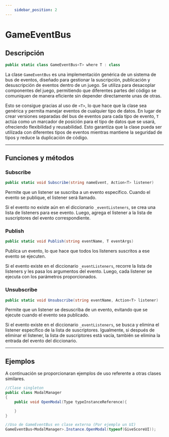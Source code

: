 ```yaml
---
    sidebar_position: 2
---
```


# GameEventBus

## Descripción
```csharp
public static class GameEventBus<T> where T : class
```
La clase `GameEventBus` es una implementación genérica de un sistema de bus de eventos, diseñado para gestionar la suscripción, publicación y desuscripción de eventos dentro de un juego. Se utiliza para desacoplar componentes del juego, permitiendo que diferentes partes del código se comuniquen de manera eficiente sin depender directamente unas de otras.

Esto se consigue gracias al uso de `<T>`, lo que hace que la clase sea genérica y permita manejar eventos de cualquier tipo de datos. En lugar de crear versiones separadas del bus de eventos para cada tipo de evento, `T` actúa como un marcador de posición para el tipo de datos que se usará, ofreciendo flexibilidad y reusabilidad. Esto garantiza que la clase pueda ser utilizada con diferentes tipos de eventos mientras mantiene la seguridad de tipos y reduce la duplicación de código.

---

## Funciones y métodos

### Subscribe
```csharp
public static void Subscribe(string nameEvent, Action<T> listener)
```
Permite que un listener  se suscriba a un evento específico. Cuando el evento se publique, el listener será llamado.

Si el evento no existe aún en el diccionario `_eventListeners`, se crea una lista de listeners para ese evento. Luego, agrega el listener a la lista de suscriptores del evento correspondiente.
### Publish
```csharp
public static void Publish(string eventName, T eventArgs)
```
Publica un evento, lo que hace que todos los listeners suscritos a ese evento se ejecuten.

Si el evento existe en el diccionario `_eventListeners`, recorre la lista de listeners y les pasa los argumentos del evento. Luego, cada listener se ejecuta con los parámetros proporcionados.


### Unsubscribe
```csharp
public static void Unsubscribe(string eventName, Action<T> listener) 
```
Permite que un listener se desuscriba de un evento, evitando que se ejecute cuando el evento sea publicado.

Si el evento existe en el diccionario `_eventListeners`, se busca y elimina el listener específico de la lista de suscriptores. Igualmente, si después de eliminar el listener, la lista de suscriptores está vacía, también se elimina la entrada del evento del diccionario.

---

## Ejemplos

A continuación se proporcionaran ejemplos de uso referente a otras clases similares.


```csharp
//Clase singleton
public class ModalManager
{
    public void OpenModal(Type typeInstanceReference){

    }
}

//Uso de GameEventBus en clase externa (Por ejemplo un UI)
GameEventBus<ModalManager>.Instance.OpenModal(typeof(GiveScoreUI));
```
